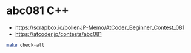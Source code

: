 # abc081 C++

- <https://scrapbox.io/pollenJP-Memo/AtCoder_Beginner_Contest_081>
- <https://atcoder.jp/contests/abc081>

```sh
make check-all
```
